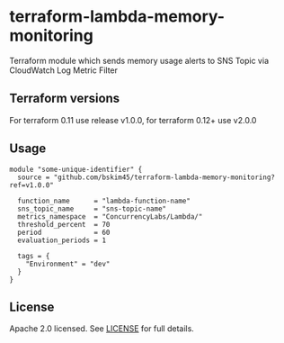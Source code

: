 # terraform-lambda-memory-monitoring
Terraform module which sends memory usage alerts to SNS Topic via CloudWatch Log Metric Filter

## Terraform versions

For terraform 0.11 use release v1.0.0, for terraform 0.12+ use v2.0.0

## Usage
```hcl
module "some-unique-identifier" {
  source = "github.com/bskim45/terraform-lambda-memory-monitoring?ref=v1.0.0"

  function_name      = "lambda-function-name"
  sns_topic_name     = "sns-topic-name"
  metrics_namespace  = "ConcurrencyLabs/Lambda/"
  threshold_percent  = 70
  period             = 60
  evaluation_periods = 1

  tags = {
    "Environment" = "dev"
  }
}
```

## License

Apache 2.0 licensed. See [LICENSE](LICENSE) for full details.
